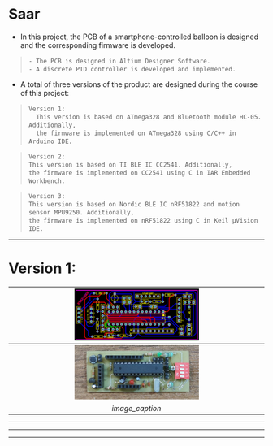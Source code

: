 # Saar


- In this project, the PCB of a smartphone-controlled balloon is designed and the corresponding firmware is developed.
>     - The PCB is designed in Altium Designer Software. 
>     - A discrete PID controller is developed and implemented. 


- A total of three versions of the product are designed during the course of this project:
>     Version 1: 
>       This version is based on ATmega328 and Bluetooth module HC-05. Additionally, 
>       the firmware is implemented on ATmega328 using C/C++ in Arduino IDE. 

>     Version 2: 
>     This version is based on TI BLE IC CC2541. Additionally, 
>     the firmware is implemented on CC2541 using C in IAR Embedded Workbench. 

>     Version 3: 
>     This version is based on Nordic BLE IC nRF51822 and motion sensor MPU9250. Additionally, 
>     the firmware is implemented on nRF51822 using C in Keil µVision IDE. 

-----------------------------------------------------
# Version 1:

| <img src="https://github.com/mostafachegeni/saar/blob/9224e11a81262263e10ab6122a9625100b0a9d9a/Version_1/Custom_Arduino_1.png" width="50%" height="50%" alt> | 
|:--:|
| <img src="https://github.com/mostafachegeni/saar/blob/9224e11a81262263e10ab6122a9625100b0a9d9a/Version_1/Custom_Arduino_2.png" width="50%" height="50%" alt> 
| *image_caption* |

-----------------------------------------------------



-----------------------------------------------------



-----------------------------------------------------

